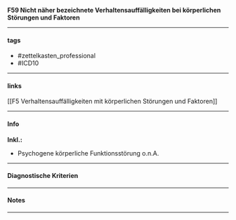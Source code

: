 __F59 Nicht näher bezeichnete Verhaltensauffälligkeiten bei körperlichen Störungen und Faktoren__

___________________________________________
#### tags

- #zettelkasten_professional
- #ICD10 
___________________________________________
#### links

[[F5 Verhaltensauffälligkeiten mit körperlichen Störungen und Faktoren]]

___________________________________________
#### Info
__Inkl.:__
- Psychogene körperliche Funktionsstörung o.n.A.
___________________________________________
#### Diagnostische Kriterien

___________________________________________
#### Notes

___________________________________________

